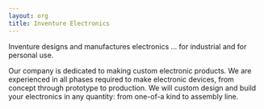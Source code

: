 ```yaml
---
layout: org
title: Inventure Electronics
---
```

Inventure designs and manufactures electronics ... for industrial and for personal use.

Our company is dedicated to making custom electronic products. We are experienced in all phases required to make electronic devices, from concept through prototype to production. We will custom design and build your electronics in any quantity: from one-of-a kind to assembly line.